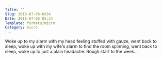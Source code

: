 ```yaml
---
Title: ""
Slug: 2015-07-06-0834
Date: 2015-07-06 08:34
Template: formats/micro
Category: micro
...
```


Woke up to my alarm with my head feeling stuffed with gauze, went back to sleep,
woke up with my wife's alarm to find the room spinning, went back to sleep, woke
up to just a plain headache. Rough start to the week...

